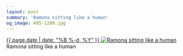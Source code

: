 ```yaml
---
layout: post
summary: 'Ramona sitting like a human'
og_image: 495-1280.jpg
---
```


<p>
 <time>
  <a href="/495">
   {{ page.date | date: "%B %-d, %Y" }}
  </a>
 </time>
 <a href="/495">
  <img alt="Ramona sitting like a human" sizes="(min-width: 700px) 50vw, calc(100vw - 2rem)" src="{{ site.assets_url }}/495-640.jpg" srcset="{{ site.assets_url }}/495-1280.jpg 1280w, {{ site.assets_url }}/495-960.jpg 960w, {{ site.assets_url }}/495-640.jpg 640w, {{ site.assets_url }}/495-320.jpg 320w"/>
 </a>
 <span>
  Ramona sitting like a human
 </span>
</p>

